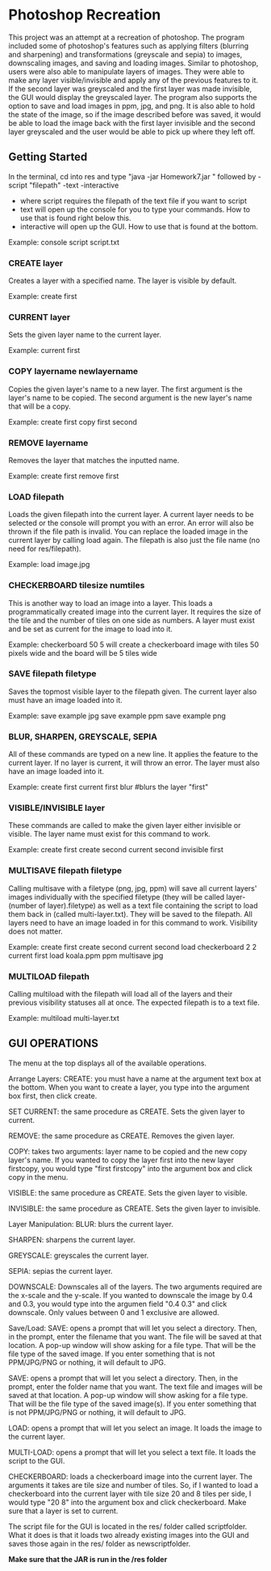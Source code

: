 
# Photoshop Recreation

This project was an attempt at a recreation of photoshop. The program included some of photoshop's features such as applying filters (blurring and sharpening) and transformations (greyscale and sepia) to images, downscaling images, and saving and loading images. Similar to photoshop, users were also able to manipulate layers of images. They were able to make any layer visible/invisible and apply any of the previous features to it. If the second layer was greyscaled and the first layer was made invisible, the GUI would display the greyscaled layer. The program also supports the option to save and load images in ppm, jpg, and png. It is also able to hold the state of the image, so if the image described before was saved, it would be able to load the image back with the first layer invisible and the second layer greyscaled and the user would be able to pick up where they left off.

## Getting Started
In the terminal, cd into res and type "java -jar Homework7.jar " followed by
-script "filepath"
-text
-interactive

- where script requires the filepath of the text file if you want to script
- text will open up the console for you to type your commands. How to use that is found right below this.
- interactive will open up the GUI. How to use that is found at the bottom.

Example:
console
script script.txt

### CREATE layer
Creates a layer with a specified name. The layer is visible by default.

Example:
create first

### CURRENT layer
Sets the given layer name to the current layer.

Example:
current first

### COPY layername newlayername
Copies the given layer's name to a new layer. The first argument is the layer's name to be copied.
The second argument is the new layer's name that will be a copy.

Example:
create first
copy first second

### REMOVE layername
Removes the layer that matches the inputted name.

Example:
create first
remove first

### LOAD filepath
Loads the given filepath into the current layer. A current layer needs to be selected
or the console will prompt you with an error. An error will also be thrown if the file
path is invalid. You can replace the loaded image in the current layer by calling load 
again. The filepath is also just the file name (no need for res/filepath).

Example:
load image.jpg

### CHECKERBOARD tilesize numtiles
This is another way to load an image into a layer. This loads a programmatically created
image into the current layer. It requires the size of the tile and the number of tiles
on one side as numbers. A layer must exist and be set as current for the image to load into it.

Example:
checkerboard 50 5       will create a checkerboard image with tiles 50 pixels wide and
                        the board will be 5 tiles wide
						
### SAVE filepath filetype
Saves the topmost visible layer to the filepath given. The current layer also must have
an image loaded into it.

Example:
save example jpg
save example ppm
save example png

### BLUR, SHARPEN, GREYSCALE, SEPIA
All of these commands are typed on a new line. It applies the feature to the current
layer. If no layer is current, it will throw an error. The layer must also have an image
loaded into it.

Example:
create first
current first
blur #blurs the layer "first"

### VISIBLE/INVISIBLE layer
These commands are called to make the given layer either invisible or visible. The layer
name must exist for this command to work.

Example:
create first
create second
current second
invisible first

### MULTISAVE filepath filetype
Calling multisave with a filetype (png, jpg, ppm) will save all current layers' images
individually with the specified filetype (they will be called layer-(number of layer).filetype)
as well as a text file containing the script to load them back in (called multi-layer.txt). They will
be saved to the filepath. All layers need to have an image loaded in for this command to work. 
Visibility does not matter.

Example:
create first
create second
current second
load checkerboard 2 2
current first
load koala.ppm ppm
multisave jpg

### MULTILOAD filepath
Calling multiload with the filepath will load all of the layers and their previous
visibility statuses all at once. The expected filepath is to a text file.

Example:
multiload multi-layer.txt



## GUI OPERATIONS 

The menu at the top displays all of the available operations.

Arrange Layers:
CREATE: you must have a name at the argument text box at the bottom. When you want to create a layer, you type
into the argument box first, then click create.

SET CURRENT: the same procedure as CREATE. Sets the given layer to current.

REMOVE: the same procedure as CREATE. Removes the given layer.

COPY: takes two arguments: layer name to be copied and the new copy layer's name. If you wanted to copy the layer
first into the new layer firstcopy, you would type "first firstcopy" into the argument box and click copy in the menu.

VISIBLE: the same procedure as CREATE. Sets the given layer to visible.

INVISIBLE: the same procedure as CREATE. Sets the given layer to invisible.


Layer Manipulation:
BLUR: blurs the current layer.

SHARPEN: sharpens the current layer.

GREYSCALE: greyscales the current layer.

SEPIA: sepias the current layer.

DOWNSCALE: Downscales all of the layers. The two arguments required are the x-scale and the y-scale.
If you wanted to downscale the image by 0.4 and 0.3, you would type into the argumen field "0.4 0.3" and
click downscale. Only values between 0 and 1 exclusive are allowed.


Save/Load:
SAVE: opens a prompt that will let you select a directory. Then, in the prompt, enter the filename that you want.
The file will be saved at that location. A pop-up window will show asking for a file type. That will be the file type
of the saved image. If you enter something that is not PPM/JPG/PNG or nothing, it will default to JPG.

SAVE: opens a prompt that will let you select a directory. Then, in the prompt, enter the folder name that you want.
The text file and images will be saved at that location. A pop-up window will show asking for a file type.
That will be the file type of the saved image(s). If you enter something that is not PPM/JPG/PNG or nothing, it will
default to JPG.

LOAD: opens a prompt that will let you select an image. It loads the image to the current layer.

MULTI-LOAD: opens a prompt that will let you select a text file. It loads the script to the GUI.

CHECKERBOARD: loads a checkerboard image into the current layer. The arguments it takes are tile size and number of tiles.
So, if I wanted to load a checkerboard into the current layer with tile size 20 and 8 tiles per side, I would
type "20 8" into the argument box and click checkerboard. Make sure that a layer is set to current.

The script file for the GUI is located in the res/ folder called scriptfolder. What it does is that it loads
two already existing images into the GUI and saves those again in the res/ folder as newscriptfolder.

**Make sure that the JAR is run in the /res folder**

